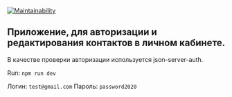 [![Maintainability](https://api.codeclimate.com/v1/badges/9abeb7adfe748e729c1e/maintainability)](https://codeclimate.com/github/jurassic-period/takeoff/maintainability)

## Приложение, для авторизации и редактирования контактов в личном кабинете. 

В качестве проверки авторизации используется json-server-auth. 

Run: `npm run dev`

Логин: `test@gmail.com`
Пароль: `password2020`
